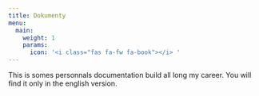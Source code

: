 ```yaml
---
title: Dokumenty
menu:
  main:
    weight: 1
    params:
      icon: '<i class="fas fa-fw fa-book"></i> '
---
```


This is somes personnals documentation build all long my career. You will find it only in the english version.
